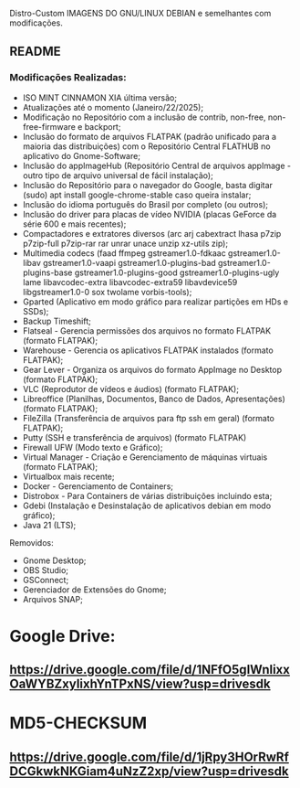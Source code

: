  Distro-Custom
IMAGENS DO GNU/LINUX DEBIAN e semelhantes com modificações. 
## README
### Modificações Realizadas:
- ISO MINT CINNAMON XIA última versão;
- Atualizações até o momento (Janeiro/22/2025);
- Modificação no Repositório com a inclusão de contrib, non-free, non-free-firmware e backport;
- Inclusão do formato de arquivos FLATPAK (padrão unificado para a maioria das distribuições) com o Repositório Central FLATHUB no aplicativo do Gnome-Software;
- Inclusão do appImageHub (Repositório Central de arquivos appImage - outro tipo de arquivo universal de fácil instalação);
- Inclusão do Repositório para o navegador do Google, basta digitar (sudo) apt install google-chrome-stable caso queira instalar;
- Inclusão do idioma português do Brasil por completo (ou outros);
- Inclusão do driver para placas de vídeo NVIDIA (placas GeForce da série 600 e mais recentes);
- Compactadores e extratores diversos
    (arc arj cabextract lhasa p7zip p7zip-full p7zip-rar rar unrar unace unzip xz-utils zip);
- Multimedia codecs
    (faad ffmpeg gstreamer1.0-fdkaac gstreamer1.0-libav gstreamer1.0-vaapi gstreamer1.0-plugins-bad
    gstreamer1.0-plugins-base gstreamer1.0-plugins-good gstreamer1.0-plugins-ugly lame libavcodec-extra
    libavcodec-extra59 libavdevice59 libgstreamer1.0-0 sox twolame vorbis-tools);
- Gparted (Aplicativo em modo gráfico para realizar partições em HDs e SSDs);
- Backup Timeshift;
- Flatseal - Gerencia permissões dos arquivos no formato FLATPAK (formato FLATPAK);
- Warehouse - Gerencia os aplicativos FLATPAK instalados (formato FLATPAK);
- Gear Lever - Organiza os arquivos do formato AppImage no Desktop (formato FLATPAK);
- VLC (Reprodutor de vídeos e áudios) (formato FLATPAK);
- Libreoffice (Planilhas, Documentos, Banco de Dados, Apresentações) (formato FLATPAK);
- FileZilla (Transferência de arquivos para ftp ssh em geral) (formato FLATPAK);
- Putty (SSH e transferência de arquivos) (formato FLATPAK)
- Firewall UFW (Modo texto e Gráfico);
- Virtual Manager - Criação e Gerenciamento de máquinas virtuais (formato FLATPAK);
- Virtualbox mais recente;
- Docker - Gerenciamento de Containers;
- Distrobox - Para Containers de várias distribuições incluindo esta;
- Gdebi (Instalação e Desinstalação de aplicativos debian em modo gráfico);
- Java 21 (LTS);

Removidos:
- Gnome Desktop;
- OBS Studio;
- GSConnect;
- Gerenciador de Extensões do Gnome;
- Arquivos SNAP;
  
# Google Drive:

## https://drive.google.com/file/d/1NFfO5glWnlixxOaWYBZxyIixhYnTPxNS/view?usp=drivesdk

# MD5-CHECKSUM

## https://drive.google.com/file/d/1jRpy3HOrRwRfDCGkwkNKGiam4uNzZ2xp/view?usp=drivesdk
